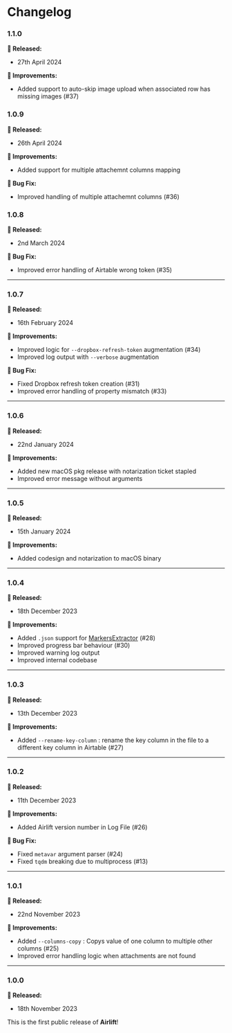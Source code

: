 # Changelog

### 1.1.0

**🎉 Released:**
- 27th April 2024

**🔨 Improvements:**
- Added support to auto-skip image upload when associated row has missing images (#37)

### 1.0.9

**🎉 Released:**
- 26th April 2024

**🔨 Improvements:**
- Added support for multiple attachemnt columns mapping

**🐞 Bug Fix:**
- Improved handling of multiple attachemnt columns (#36)


### 1.0.8

**🎉 Released:**
- 2nd March 2024

**🐞 Bug Fix:**
- Improved error handling of Airtable wrong token (#35)

---

### 1.0.7

**🎉 Released:**
- 16th February 2024

**🔨 Improvements:**
- Improved logic for `--dropbox-refresh-token` augmentation (#34)
- Improved log output with `--verbose` augmentation

**🐞 Bug Fix:**
- Fixed Dropbox refresh token creation (#31)
- Improved error handling of property mismatch (#33)

---

### 1.0.6

**🎉 Released:**
- 22nd January 2024

**🔨 Improvements:**
- Added new macOS pkg release with notarization ticket stapled
- Improved error message without arguments

---

### 1.0.5

**🎉 Released:**
- 15th January 2024

**🔨 Improvements:**
- Added codesign and notarization to macOS binary

---

### 1.0.4

**🎉 Released:**
- 18th December 2023

**🔨 Improvements:**
- Added `.json` support for [MarkersExtractor](https://github.com/TheAcharya/MarkersExtractor) (#28)
- Improved progress bar behaviour (#30)
- Improved warning log output
- Improved internal codebase

---

### 1.0.3

**🎉 Released:**
- 13th December 2023

**🔨 Improvements:**
- Added `--rename-key-column` : rename the key column in the file to a different key column in Airtable (#27)

---

### 1.0.2

**🎉 Released:**
- 11th December 2023

**🔨 Improvements:**
- Added Airlift version number in Log File (#26)

**🐞 Bug Fix:**
- Fixed `metavar` argument parser (#24)
- Fixed `tqdm` breaking due to multiprocess (#13)

---

### 1.0.1

**🎉 Released:**
- 22nd November 2023

**🔨 Improvements:**
- Added `--columns-copy` : Copys value of one column to multiple other columns (#25)
- Improved error handling logic when attachments are not found

---

### 1.0.0
**🎉 Released:**
- 18th November 2023

This is the first public release of **Airlift**!
